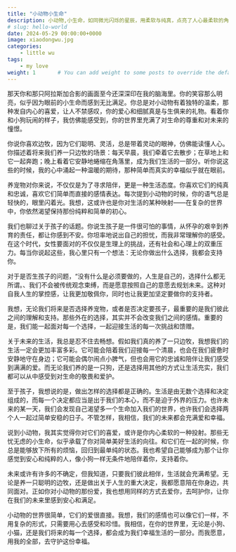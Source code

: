 ```yaml
---
title: "小动物小生命"
description: 小动物,小生命，如同微光闪烁的星辰，用柔软与纯真，点亮了人心最柔软的角落。
# slug: hello-world
date: 2024-05-29 00:00:00+0000
image: xiaodongwu.jpg
categories:
    - little wu
tags:
    - my love
weight: 1       # You can add weight to some posts to override the default sorting (date descending)
---
```


那天你和那只阿拉斯加合影的画面至今还深深印在我的脑海里。你的笑容那么明亮，似乎因为眼前的小生命而感到无比满足。你总是对小动物有着独特的温柔，那种发自内心的喜爱，让人不禁感叹，你的爱心和细腻真是与生俱来的礼物。看着你和小狗玩闹的样子，我仿佛能感受到，你的世界里充满了对生命的尊重和对未来的憧憬。

你说你喜欢边牧，因为它们聪明、灵活，总是带着灵动的眼神，仿佛能读懂人心。你描述着将来我们养一只边牧的场景：每天早晨，我们牵着它去散步；在草地上和它一起奔跑；晚上看着它安静地蜷缩在角落里，成为我们生活的一部分。听你说这些的时候，我的心中涌起一种温暖的期待，那种简单而真实的幸福似乎就在眼前。

养宠物对你来说，不仅仅是为了寻求陪伴，更是一种生活态度。你喜欢它们的纯真和忠诚，喜欢它们简单而直接的感情表达。每次提到小动物的时候，你的语气总是轻快的，眼里闪着光。我想，这或许也是你对生活的某种映射——在复杂的世界中，你依然渴望保持那份纯粹和简单的初心。

我们也聊过关于孩子的话题。你说生孩子是一件很可怕的事情，从怀孕的艰辛到养育的责任，都让你感到不安。你坦率地说出自己的担忧，而我非常理解你的感受。在这个时代，女性要面对的不仅仅是生理上的挑战，还有社会和心理上的双重压力。每当你说起这些，我心里只有一个想法：无论你做出什么选择，我都会支持你。

对于是否生孩子的问题，“没有什么是必须要做的，人生是自己的，选择什么都无所谓。、我们不会被传统观念束缚，而是愿意按照自己的意愿去规划未来。这种对自我人生的掌控感，让我更加敬佩你，同时也让我更加坚定要做你的支持者。

我想，无论我们将来是否选择养宠物，或者是否决定要孩子，最重要的是我们彼此之间的理解和支持。那些外在的选择，其实并不会改变我们之间的感情。重要的是，我们能一起面对每一个选择，一起迎接生活的每一次挑战和馈赠。

关于未来的生活，我总是忍不住去畅想。假如我们真的养了一只边牧，我想我们的生活一定会更加丰富多彩。它可能会陪着我们迎接每一个清晨，也会在我们疲惫时安静地守在身边；它可能会偶尔闹点小脾气，但也会用它的忠诚和陪伴让我们感受到满满的爱。而无论我们养的是一只狗，还是选择用其他的方式让生活充实，我们都可以从中感受到对生命的敬畏和爱护。

至于孩子，我想说的是，做出怎样的选择都是正确的。生活是由无数个选择和决定组成的，而每一个决定都应当是出于我们的本心，而不是迫于外界的压力。也许未来的某一天，我们会发现自己渴望多一个生命加入我们的世界，也许我们会选择两个人一起过简单安稳的日子。不管怎样，我相信，我们的未来都会充满爱和幸福。

说到小动物，我其实觉得你对它们的喜爱，或许是你内心柔软的一种投射。那些无忧无虑的小生命，似乎承载了你对简单美好生活的向往。和它们在一起的时候，你总是能够放下所有的烦恼，回归到最单纯的状态。我也希望自己能够成为那个让你感觉到安心和纯粹的人，像小狗一样无条件地陪伴着你，支持着你。

未来或许有许多的不确定，但我知道，只要我们彼此相伴，生活就会充满希望。无论是养一只聪明的边牧，还是做出关于人生的重大决定，我都愿意陪在你身边，共同面对。正如你对小动物的那份爱，我也想用同样的方式去爱你，去呵护你，让你在我们的未来里感到安心和满足。

小动物的世界很简单，它们的爱很直接。我想，我们的感情也可以像它们一样，不用复杂的形式，只需要用心去感受和珍惜。我相信，在你的世界里，无论是小狗、小猫，还是我们将来的每一个选择，都会成为我们幸福生活的一部分。而我愿意，用我的全部，去守护这份幸福。

